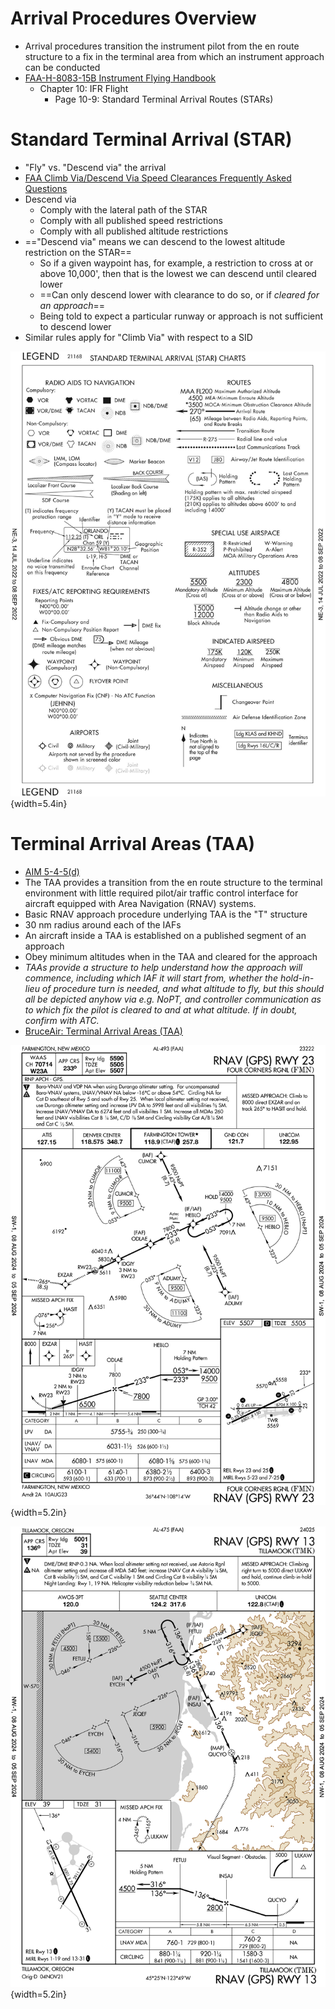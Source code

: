 # Arrival Procedures Overview

* Arrival procedures transition the instrument pilot from the en route structure to a fix in the terminal area from which an instrument approach can be conducted
* [FAA-H-8083-15B Instrument Flying Handbook](https://www.faa.gov/sites/faa.gov/files/regulations_policies/handbooks_manuals/aviation/FAA-H-8083-15B.pdf)
  * Chapter 10: IFR Flight
    * Page 10-9: Standard Terminal Arrival Routes (STARs)

# Standard Terminal Arrival (STAR)

* "Fly" vs. "Descend via" the arrival
* [FAA Climb Via/Descend Via Speed Clearances Frequently Asked Questions](https://www.faa.gov/sites/faa.gov/files/about/office_org/headquarters_offices/avs/Climb_Descend_Via_FAQ.pdf)
* Descend via
  * Comply with the lateral path of the STAR
  * Comply with all published speed restrictions
  * Comply with all published altitude restrictions
* =="Descend via" means we can descend to the lowest altitude restriction on the STAR==
  * So if a given waypoint has, for example, a restriction to cross at or above 10,000', then that is the lowest we can descend until cleared lower
  * ==Can only descend lower with clearance to do so, or if *cleared for an approach*==
  * Being told to expect a particular runway or approach is not sufficient to descend lower
* Similar rules apply for "Climb Via" with respect to a SID

![Digital Terminal Procedures: STAR legend](./img/tpp/digital-terminal-procedures-star-legend.jpg){width=5.4in}

# Terminal Arrival Areas (TAA)

* [AIM 5-4-5(d)](https://www.faa.gov/air_traffic/publications/atpubs/aim_html/chap5_section_4.html#$paragraph5-4-5)
* The TAA provides a transition from the en route structure to the terminal environment with little required pilot/air traffic control interface for aircraft equipped with Area Navigation (RNAV) systems.
* Basic RNAV approach procedure underlying TAA is the "T" structure
* 30 nm radius around each of the IAFs
* An aircraft inside a TAA is established on a published segment of an approach
* Obey minimum altitudes when in the TAA and cleared for the approach
* *TAAs provide a structure to help understand how the approach will commence, including which IAF it will start from, whether the hold-in-lieu of procedure turn is needed, and what altitude to fly, but this should all be depicted anyhow via e.g. NoPT, and controller communication as to which fix the pilot is cleared to and at what altitude. If in doubt, confirm with ATC.*
* [BruceAir: Terminal Arrival Areas (TAA)](https://bruceair.wordpress.com/2011/06/02/terminal-arrival-areas-taa/)

![TAA shown on RNAV (GPS) RWY 23 at KFMN](./img/taa-on-approach-chart-kfmn.png){width=5.2in}

![TAA shown on RNAV (GPS) RWY 13 at KTMK](./img/taa-on-approach-chart-ktmk.png){width=5.2in}
